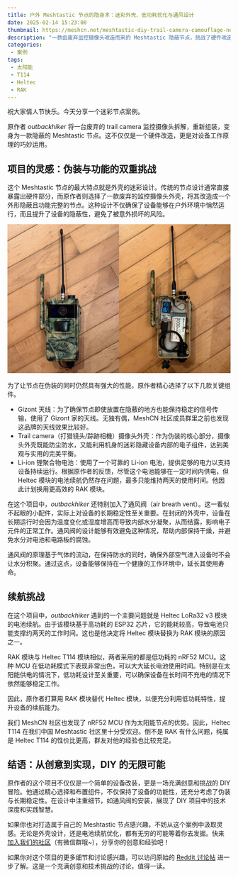 ```yaml
---
title: 户外 Meshtastic 节点的隐身术：迷彩外壳、低功耗优化与通风设计
date: 2025-02-14 15:23:00
thumbnail: https://meshcn.net/meshtastic-diy-trail-camera-camouflage-node/robert-stemler-VtMdZFGCWuI-unsplash.webp
description: "一款由废弃监控摄像头改造而来的 Meshtastic 隐蔽节点，挑战了硬件改造与电池续航的极限。迷彩外壳、低功耗优化和巧妙的通风设计！"
categories:
 - 案例
tags:
 - 太阳能
 - T114
 - Heltec
 - RAK
---
```


祝大家情人节快乐。今天分享一个迷彩节点案例。

原作者 *outbackhiker* 将一台废弃的 trail camera 监控摄像头拆解，重新组装，变身为一款隐蔽的 Meshtastic 节点。这不仅仅是一个硬件改造，更是对设备工作原理的巧妙运用。

## 项目的灵感：伪装与功能的双重挑战

这个 Meshtastic 节点的最大特点就是外壳的迷彩设计。传统的节点设计通常直接暴露出硬件部分，而原作者则选择了一款废弃的监控摄像头外壳，将其改造成一个外形隐蔽且功能完整的节点。这种设计不仅确保了设备能够在户外环境中悄然运行，而且提升了设备的隐蔽性，避免了被意外损坏的风险。

![Trail camera 改造而来的节点。左边为外部；右边为内部。](./meshtastic-diy-trail-camera-camouflage-node/meshtastic-camouflage-node-trail-camera-exterior-interior-merged-view.webp)

为了让节点在伪装的同时仍然具有强大的性能，原作者精心选择了以下几款关键组件。

- Gizont 天线：为了确保节点即使放置在隐蔽的地方也能保持稳定的信号传输，使用了 Gizont 家的天线。无独有偶，MeshCN 社区成员群里之前也发现这品牌的天线效果比较好。
- Trail camera（打猎镜头/踪跡相機）摄像头外壳：作为伪装的核心部分，摄像头外壳既能防尘防水，又能利用机身的迷彩隐藏设备内部的电子组件，达到美观与实用的完美平衡。
- Li-ion 锂聚合物电池：使用了一个可靠的 Li-ion 电池，提供足够的电力以支持设备持续运行。根据原作者的反馈，尽管这个电池能够在一定时间内供电，但 Heltec 模块的电池续航仍然存在问题，最多只能维持两天的使用时间。他因此计划换用更高效的 RAK 模块。

在这个项目中，*outbackhiker* 还特别加入了通风阀（air breath vent）。这一看似不起眼的小配件，实际上对设备的长期稳定性至关重要。在封闭的外壳中，设备在长期运行时会因为温度变化或湿度增高而导致内部水分凝聚，从而结露，影响电子元件的正常工作。通风阀的设计能够有效避免这种情况，帮助内部保持干燥，并避免水分对电池和电路板的腐蚀。

通风阀的原理基于气体的流动，在保持防水的同时，确保外部空气进入设备时不会让水分积聚。通过这点，设备能够保持在一个健康的工作环境中，延长其使用寿命。

## 续航挑战

在这个项目中，*outbackhiker* 遇到的一个主要问题就是 Heltec LoRa32 v3 模块的电池续航。由于该模块基于高功耗的 ESP32 芯片，它的能耗较高，导致电池只能支撑约两天的工作时间。这也是他决定将 Heltec 模块替换为 RAK 模块的原因之一。

RAK 模块与 Heltec T114 模块相似，两者采用的都是低功耗的 nRF52 MCU。这种 MCU 在低功耗模式下表现非常出色，可以大大延长电池使用时间。特别是在太阳能供电的情况下，低功耗设计至关重要，可以确保设备在长时间不充电的情况下依然能够稳定工作。

因此，原作者打算用 RAK 模块替代 Heltec 模块，以便充分利用低功耗特性，提升设备的续航能力。

我们 MeshCN 社区也发现了 nRF52 MCU 作为太阳能节点的优势。因此，Heltec T114 在我们中国 Meshtastic 社区里十分受欢迎。倒不是 RAK 有什么问题，纯属是 Heltec T114 的性价比更高，群友对他的经验也比较充足。

## 结语：从创意到实现，DIY 的无限可能

原作者的这个项目不仅仅是一个简单的设备改装，更是一场充满创意和挑战的 DIY 冒险。他通过精心选择和布置组件，不仅保持了设备的功能性，还充分考虑了伪装与长期稳定性。在设计中注重细节，如通风阀的安装，展现了 DIY 项目中的技术深度和实践智慧。

如果你也对打造属于自己的 Meshtastic 节点感兴趣，不妨从这个案例中汲取灵感。无论是外壳设计，还是电池续航优化，都有无穷的可能等着你去发掘。快来 [加入我们的社区](/contact/)（有微信群哦~），分享你的创意和经验吧！

如果你对这个项目的更多细节和讨论感兴趣，可以访问原始的 [Reddit 讨论帖](https://www.reddit.com/r/meshtastic/comments/1iojumg/its_an_addiction/) 进一步了解。这是一个充满创意和技术挑战的讨论，值得一读。